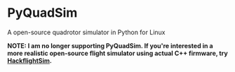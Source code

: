 PyQuadSim
=========

A open-source quadrotor simulator in Python for Linux

<b>NOTE: I am no longer supporting PyQuadSim.  If you're interested in a more realistic
open-source flight simulator using actual C++ firmware, 
try [HackflightSim](https://github.com/simondlevy/HackflightShackflightSim).


